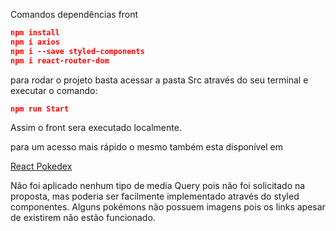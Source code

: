 Comandos dependências front

```json
npm install
npm i axios
npm i --save styled-components
npm i react-router-dom
```

para rodar o projeto basta acessar a pasta Src através do seu terminal e executar o comando:

```json
npm run Start
```

Assim o front sera executado localmente.

para um acesso mais rápido o mesmo também esta disponível em 

[React Pokedex](http://pokedex-synvia-gabriel.surge.sh/)

Não foi aplicado nenhum tipo de media Query pois não foi solicitado na proposta, mas poderia ser facilmente implementado através do styled componentes.
Alguns pokémons não possuem imagens pois os links apesar de existirem não estão funcionado.
